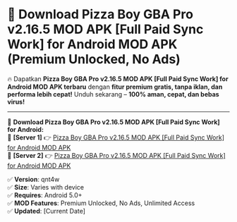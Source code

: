 # 🚀 Download Pizza Boy GBA Pro v2.16.5 MOD APK [Full Paid Sync Work] for Android MOD APK (Premium Unlocked, No Ads)  

🔥 Dapatkan **Pizza Boy GBA Pro v2.16.5 MOD APK [Full Paid Sync Work] for Android MOD APK terbaru** dengan **fitur premium gratis, tanpa iklan, dan performa lebih cepat!** Unduh sekarang – **100% aman, cepat, dan bebas virus!**  

---


🔽 **Download Pizza Boy GBA Pro v2.16.5 MOD APK [Full Paid Sync Work] for Android:**  
🔹 **[Server 1]** 👉 [Pizza Boy GBA Pro v2.16.5 MOD APK [Full Paid Sync Work] for Android MOD APK](https://apkcomod.com?title=Pizza_Boy_GBA_Pro_v2.16.5_MOD_APK_[Full_Paid_Sync_Work]_for_Android)  
🔹 **[Server 2]** 👉 [Pizza Boy GBA Pro v2.16.5 MOD APK [Full Paid Sync Work] for Android MOD APK](https://apkcomod.com?title=Pizza_Boy_GBA_Pro_v2.16.5_MOD_APK_[Full_Paid_Sync_Work]_for_Android)  


✅ **Version**: qnt4w  
✅ **Size**: Varies with device  
✅ **Requires**: Android 5.0+  
✅ **MOD Features**: Premium Unlocked, No Ads, Unlimited Access  
✅ **Updated**: [Current Date]  